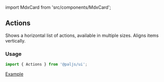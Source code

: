 import MdxCard from 'src/components/MdxCard';

<MdxCard>

## Actions

Shows a horizontal list of actions, available in multiple sizes. Aligns items vertically.

### Usage

```js
import { Actions } from '@paljs/ui';
```

[Example](demo://Example.tsx)

</MdxCard>